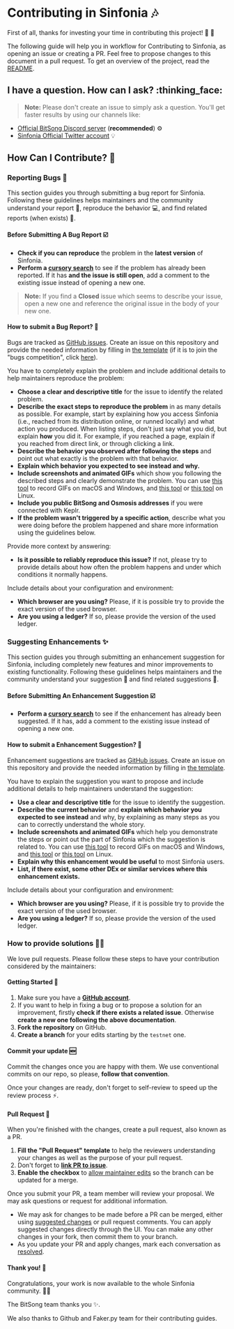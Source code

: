 # Contributing in Sinfonia :notes:<!-- omit in toc -->

First of all, thanks for investing your time in contributing this project! :partying_face: :hugs:

The following guide will help you in workflow for Contributing to Sinfonia, as opening an issue or creating a PR. Feel free to propose changes to this document in a pull request. To get an overview of the project, read the [README](README.md).

## I have a question. How can I ask? :thinking_face: 

> **Note:** Please don't create an issue to simply ask a question. You'll get faster results by using our channels like:

* [Official BitSong Discord server](https://discord.gg/TkYmyGsrwK) (**recommended**) :gear:
* [Sinfonia Official Twitter account](https://twitter.com/sinfoniazone) :bulb:

## How Can I Contribute? :handshake:

### Reporting Bugs :bug: 

This section guides you through submitting a bug report for Sinfonia. Following these guidelines helps maintainers and the community understand your report :pencil:, reproduce the behavior :computer:, and find related reports (when exists) :mag_right:.

#### Before Submitting A Bug Report :ballot_box_with_check: 

* **Check if you can reproduce** the problem in the **latest version** of Sinfonia.
* **Perform a [cursory search](https://github.com/search?q=is%3Aissue+repo%3Abitsongofficial%2Fsinfonia-ui)** to see if the problem has already been reported. If it has **and the issue is still open**, add a comment to the existing issue instead of opening a new one.

> **Note:** If you find a **Closed** issue which seems to describe your issue, open a new one and reference the original issue in the body of your new one.

#### How to submit a Bug Report? :incoming_envelope: 

Bugs are tracked as [GitHub issues](https://guides.github.com/features/issues/). Create an issue on this repository and provide the needed information by filling in [the template](https://github.com/bitsongofficial/sinfonia-ui/issues/new?assignees=&labels=bug&template=BUG-REPORT.yml&title=%5BBug%5D%3A+) (if it is to join the "bugs competition", click [here](https://github.com/bitsongofficial/sinfonia-ui/issues/new?assignees=angelorc%2CDavideSegullo%2CGiorgionocera&labels=bug%2Ccompetition+bug+report&template=BUG-COMPETITION-REPORT.yml&title=%5BCompetition+Bug%5D%3A+)).

You have to completely explain the problem and include additional details to help maintainers reproduce the problem:

* **Choose a clear and descriptive title** for the issue to identify the related problem.
* **Describe the exact steps to reproduce the problem** in as many details as possible. For example, start by explaining how you access Sinfonia (i.e., reached from its distribution online, or runned locally) and what action you produced. When listing steps, don't just say what you did, but explain **how** you did it. For example, if you reached a page, explain if you reached from direct link, or through clicking a link.
* **Describe the behavior you observed after following the steps** and point out what exactly is the problem with that behavior.
* **Explain which behavior you expected to see instead and why.**
* **Include screenshots and animated GIFs** which show you following the described steps and clearly demonstrate the problem. You can use [this tool](https://www.cockos.com/licecap/) to record GIFs on macOS and Windows, and [this tool](https://github.com/colinkeenan/silentcast) or [this tool](https://github.com/GNOME/byzanz) on Linux.
* **Include you public BitSong and Osmosis addresses** if you were connected with Keplr.
* **If the problem wasn't triggered by a specific action**, describe what you were doing before the problem happened and share more information using the guidelines below.

Provide more context by answering:

* **Is it possible to reliably reproduce this issue?** If not, please try to provide details about how often the problem happens and under which conditions it normally happens.

Include details about your configuration and environment:

* **Which browser are you using?** Please, if it is possible try to provide the exact version of the used browser.
* **Are you using a ledger?** If so, please provide the version of the used ledger.


### Suggesting Enhancements :sparkles: 

This section guides you through submitting an enhancement suggestion for Sinfonia, including completely new features and minor improvements to existing functionality. Following these guidelines helps maintainers and the community understand your suggestion :pencil: and find related suggestions :mag_right:.

#### Before Submitting An Enhancement Suggestion :ballot_box_with_check: 

* **Perform a [cursory search](https://github.com/search?q=is%3Aissue+repo%3Abitsongofficial%2Fsinfonia-ui)** to see if the enhancement has already been suggested. If it has, add a comment to the existing issue instead of opening a new one.

#### How to submit a Enhancement Suggestion? :incoming_envelope: 

Enhancement suggestions are tracked as [GitHub issues](https://guides.github.com/features/issues/). Create an issue on this repository and provide the needed information by filling in [the template](https://github.com/bitsongofficial/sinfonia-ui/issues/new?assignees=&labels=enhancement%2Cimprovement&template=ENHANCEMENT-REPORT.yml&title=%5BEnhancement%5D%3A+).

You have to explain the suggestion you want to propose and include additional details to help maintainers understand the suggestion:


* **Use a clear and descriptive title** for the issue to identify the suggestion.
* **Describe the current behavior** and **explain which behavior you expected to see instead** and why, by explaining as many steps as you can to correctly understand the whole story.
* **Include screenshots and animated GIFs** which help you demonstrate the steps or point out the part of Sinfonia which the suggestion is related to. You can use [this tool](https://www.cockos.com/licecap/) to record GIFs on macOS and Windows, and [this tool](https://github.com/colinkeenan/silentcast) or [this tool](https://github.com/GNOME/byzanz) on Linux.
* **Explain why this enhancement would be useful** to most Sinfonia users.
* **List, if there exist, some other DEx or similar services where this enhancement exists.**

Include details about your configuration and environment:

* **Which browser are you using?** Please, if it is possible try to provide the exact version of the used browser.
* **Are you using a ledger?** If so, please provide the version of the used ledger.


### How to provide solutions :construction::heavy_plus_sign: 

We love pull requests. Please follow these steps to have your contribution considered by the maintainers:

#### Getting Started :beginner:

1. Make sure you have a [**GitHub account**](https://github.com/signup/free>).
2. If you want to help in fixing a bug or to propose a solution for an improvement, firstly **check if there exists a related issue**. Otherwise **create a new one following the above documentation**.
3. **Fork the repository** on GitHub.
4. **Create a branch** for your edits starting by the `testnet` one.

#### Commit your update :new: 

Commit the changes once you are happy with them. We use conventional commits on our repo, so please, **follow that convention**.

Once your changes are ready, don't forget to self-review to speed up the review process :zap:.

#### Pull Request :twisted_rightwards_arrows:

When you're finished with the changes, create a pull request, also known as a PR.
1. **Fill the "Pull Request" template** to help the reviewers understanding your changes as well as the purpose of your pull request.
2. Don't forget to [**link PR to issue**](https://docs.github.com/en/issues/tracking-your-work-with-issues/linking-a-pull-request-to-an-issue).
3. **Enable the checkbox** to [allow maintainer edits](https://docs.github.com/en/github/collaborating-with-issues-and-pull-requests/allowing-changes-to-a-pull-request-branch-created-from-a-fork) so the branch can be updated for a merge.

Once you submit your PR, a team member will review your proposal. We may ask questions or request for additional information.
* We may ask for changes to be made before a PR can be merged, either using [suggested changes](https://docs.github.com/en/github/collaborating-with-issues-and-pull-requests/incorporating-feedback-in-your-pull-request) or pull request comments. You can apply suggested changes directly through the UI. You can make any other changes in your fork, then commit them to your branch.
* As you update your PR and apply changes, mark each conversation as [resolved](https://docs.github.com/en/github/collaborating-with-issues-and-pull-requests/commenting-on-a-pull-request#resolving-conversations).

#### Thank you! :pray:

Congratulations, your work is now available to the whole Sinfonia community. :tada::clap: 

The BitSong team thanks you :sparkles:.

We also thanks to Github and Faker.py team for their contributing guides.